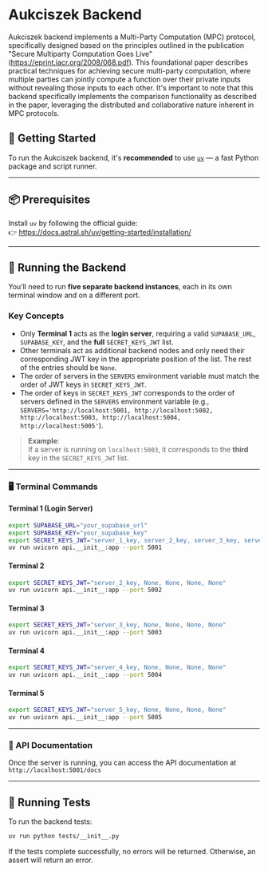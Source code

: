 # Aukciszek Backend

Aukciszek backend implements a Multi-Party Computation (MPC) protocol, specifically designed based on the principles outlined in the publication "Secure Multiparty Computation Goes Live" (https://eprint.iacr.org/2008/068.pdf). This foundational paper describes practical techniques for achieving secure multi-party computation, where multiple parties can jointly compute a function over their private inputs without revealing those inputs to each other. It's important to note that this backend specifically implements the comparison functionality as described in the paper, leveraging the distributed and collaborative nature inherent in MPC protocols.

## 🚀 Getting Started

To run the Aukciszek backend, it's **recommended** to use [`uv`](https://docs.astral.sh/uv/getting-started/installation/) — a fast Python package and script runner.

---

## 📦 Prerequisites

Install `uv` by following the official guide:  
👉 https://docs.astral.sh/uv/getting-started/installation/

---

## 🔧 Running the Backend

You’ll need to run **five separate backend instances**, each in its own terminal window and on a different port.

### Key Concepts

- Only **Terminal 1** acts as the **login server**, requiring a valid `SUPABASE_URL`, `SUPABASE_KEY`, and the **full** `SECRET_KEYS_JWT` list.
- Other terminals act as additional backend nodes and only need their corresponding JWT key in the appropriate position of the list. The rest of the entries should be `None`.
- The order of servers in the `SERVERS` environment variable must match the order of JWT keys in `SECRET_KEYS_JWT`.
- The order of keys in `SECRET_KEYS_JWT` corresponds to the order of servers defined in the `SERVERS` environment variable (e.g., `SERVERS='http://localhost:5001, http://localhost:5002, http://localhost:5003, http://localhost:5004, http://localhost:5005'`).

> **Example**:  
> If a server is running on `localhost:5003`, it corresponds to the **third** key in the `SECRET_KEYS_JWT` list.

---

### 🖥️ Terminal Commands

#### Terminal 1 (Login Server)

```bash
export SUPABASE_URL="your_supabase_url"
export SUPABASE_KEY="your_supabase_key"
export SECRET_KEYS_JWT="server_1_key, server_2_key, server_3_key, server_4_key, server_5_key"
uv run uvicorn api.__init__:app --port 5001
```

#### Terminal 2

```bash
export SECRET_KEYS_JWT="server_2_key, None, None, None, None"
uv run uvicorn api.__init__:app --port 5002
```

#### Terminal 3

```bash
export SECRET_KEYS_JWT="server_3_key, None, None, None, None"
uv run uvicorn api.__init__:app --port 5003
```

#### Terminal 4

```bash
export SECRET_KEYS_JWT="server_4_key, None, None, None, None"
uv run uvicorn api.__init__:app --port 5004
```

#### Terminal 5

```bash
export SECRET_KEYS_JWT="server_5_key, None, None, None, None"
uv run uvicorn api.__init__:app --port 5005
```

---

### 📖 API Documentation

Once the server is running, you can access the API documentation at `http://localhost:5001/docs`

---

## 🧪 Running Tests

To run the backend tests:

```bash
uv run python tests/__init__.py
```

If the tests complete successfully, no errors will be returned. Otherwise, an assert will return an error.
